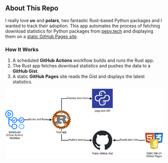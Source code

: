## About This Repo

I really love **uv** and **polars**, two fantastic Rust-based Python packages and I wanted to track their adoption. This app automates the process of fetching download statistics for Python packages from [pepy.tech](https://pepy.tech/) and displaying them on a [static GitHub Pages site](https://benkulcsar.github.io/).

### How It Works

1. A scheduled **GitHub Actions** workflow builds and runs the Rust app.
2. The Rust app fetches download statistics and pushes the data to a **GitHub Gist**.
3. A static **GitHub Pages** site reads the Gist and displays the latest statistics.

!["Flow"](img/rustybears_flow.png?v=746&s=325)